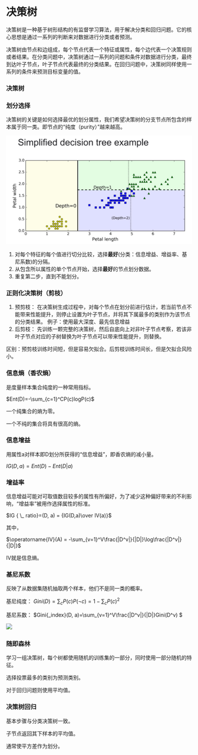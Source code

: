 # 决策树

决策树是一种基于树形结构的有监督学习算法，用于解决分类和回归问题。它的核心思想是通过一系列的判断来对数据进行分类或者预测。

决策树由节点和边组成，每个节点代表一个特征或属性，每个边代表一个决策规则或者结果。在分类问题中，决策树通过一系列的问题和条件对数据进行分类，最终到达叶子节点，叶子节点代表最终的分类结果。在回归问题中，决策树同样使用一系列的条件来预测目标变量的值。

### 决策树

### 划分选择

决策树的关键是如何选择最优的划分属性，我们希望决策树的分支节点所包含的样本属于同一类。即节点的“纯度（purity）”越来越高。

![image.png](./assets/image.png)

1. 对每个特征的每个值进行切分比较，选择**最好**(分类：信息增益、增益率、基尼系数)的分隔。
2. 从包含所以属性的单个节点开始，选择**最好**的节点划分数据。
3. 重复第二步，直到不能划分。

### 正则化决策树（剪枝）

1. 预剪枝：
   在决策树生成过程中，对每个节点在划分前进行估计，若当前节点不能带来性能提升，则停止设置为叶子节点，并将其下属最多的类别作为该节点的分类结果。
   例子：使用最大深度、最先信息增益
2. 后剪枝：
   先训练一颗完整的决策树，然后自底向上对非叶子节点考察，若该非叶子节点对应的子树替换为叶子节点可以带来性能提升，则替换。

区别：预剪枝训练时间短，但是容易欠拟合。后剪枝训练时间长，但是欠拟合风险小。

### 信息熵（香农熵）

是度量样本集合纯度的一种常用指标。

$Ent(D)=-\sum_{c=1}^CP(c)logP(c)$

一个纯集合的熵为零。

一个不纯的集合将具有很高的熵。

### 信息增益

用属性a对样本即D划分所获得的“信息增益”，即香农熵的减小量。

$IG(D, a)=Ent(D)-Ent(D|a)$

### 增益率

信息增益可能对可取值数目较多的属性有所偏好，为了减少这种偏好带来的不利影响，“增益率”被用作选择属性的标准。

$IG { \_ ratio}=(D, a) = {IG(D,a)\over IV(a)}$

其中，

$\operatorname{IV}(A) = -\sum_{v=1}^V\frac{|D^v|}{|D|}\log\frac{|D^v|}{|D|}$

IV就是信息熵。

### 基尼系数

反映了从数据集随机抽取两个样本，他们不是同一类的概率。

基尼纯度： $Gini(D)=\sum_cP(c)P(¬c)=1-\sum_cP(c)^2$

基尼系数： $Gini{\_index}(D, a)=\sum_{v=1}^V\frac{|D^v|}{|D|}Gini(D^v) $

![](https://pic4.zhimg.com/80/a5f21f511372fea308ab5a2877958e77_720w.webp)

### 随即森林

学习一组决策树，每个树都使用随机的训练集的一部分，同时使用一部分随机的特征。

选择投票最多的类别为预测类别。

对于回归问题则使用平均值。

### 决策树回归

基本步骤与分类决策树一致。

子节点返回其下样本的平均值。

通常使平方差作为划分。
